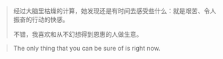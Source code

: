 > 经过大脑里枯燥的计算，她发现还是有时间去感受些什么：就是艰苦、令人振奋的行动的快感。
>
> 不错，我喜欢和从不幻想得到恩惠的人做生意。

> The only thing that you can be sure of is right now.
